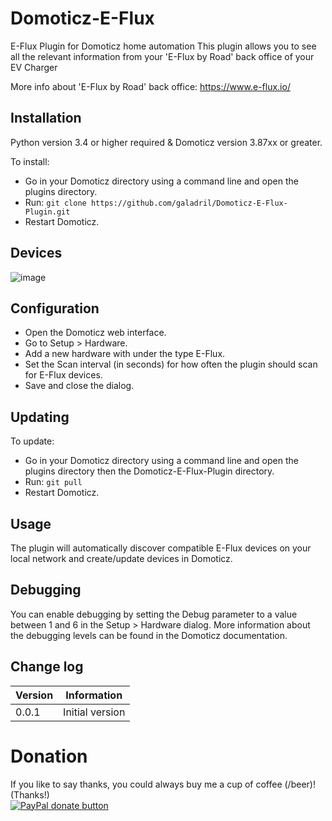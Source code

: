 
# Domoticz-E-Flux

E-Flux Plugin for Domoticz home automation
This plugin allows you to see all the relevant information from your 'E-Flux by Road' back office of your EV Charger

More info about 'E-Flux by Road' back office:
https://www.e-flux.io/


## Installation

Python version 3.4 or higher required & Domoticz version 3.87xx or greater.

To install:
* Go in your Domoticz directory using a command line and open the plugins directory.
* Run: ```git clone https://github.com/galadril/Domoticz-E-Flux-Plugin.git```
* Restart Domoticz.

## Devices

![image](https://github.com/user-attachments/assets/f481aae1-6fd4-4f7c-ab92-f4f4afd6a071)


## Configuration

* Open the Domoticz web interface.
* Go to Setup > Hardware.
* Add a new hardware with under the type E-Flux.
* Set the Scan interval (in seconds) for how often the plugin should scan for E-Flux devices.
* Save and close the dialog.


## Updating

To update:
* Go in your Domoticz directory using a command line and open the plugins directory then the Domoticz-E-Flux-Plugin directory.
* Run: ```git pull```
* Restart Domoticz.


## Usage

The plugin will automatically discover compatible E-Flux devices on your local network and create/update devices in Domoticz. 


## Debugging

You can enable debugging by setting the Debug parameter to a value between 1 and 6 in the Setup > Hardware dialog. More information about the debugging levels can be found in the Domoticz documentation.


## Change log

| Version | Information |
| ----- | ---------- |
| 0.0.1 | Initial version |


# Donation

If you like to say thanks, you could always buy me a cup of coffee (/beer)!   
(Thanks!)  
[![PayPal donate button](https://img.shields.io/badge/paypal-donate-yellow.svg)](https://www.paypal.me/markheinis)

